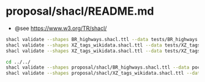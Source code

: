 # proposal/shacl/README.md
- @see https://www.w3.org/TR/shacl/

```bash
shacl validate --shapes BR_highways.shacl.ttl --data tests/BR_highways.tdata.ttl
shacl validate --shapes XZ_tags_wikidata.shacl.ttl --data tests/XZ_tags_wikidata-invalid.tdata.ttl
shacl validate --shapes XZ_tags_wikidata.shacl.ttl --data tests/XZ_tags_wikidata-valid.tdata.ttl
```


```bash
cd ../../
shacl validate --shapes proposal/shacl/BR_highways.shacl.ttl --data poc/tmp/STP~test.osm.ttl
shacl validate --shapes proposal/shacl/XZ_tags_wikidata.shacl.ttl --data poc/tmp/STP~test.osm.ttl
```

<!--
- Max speed

- https://www.openstreetmap.org/way/251689884/history
-->
